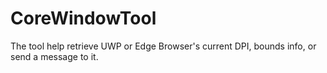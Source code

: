 # CoreWindowTool
The tool help retrieve UWP or Edge Browser's current DPI, bounds info, or send a message to it.
